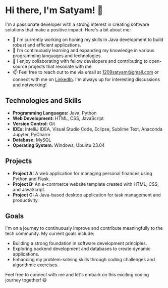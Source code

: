 # Hi there, I'm Satyam! 👋

I'm a passionate developer with a strong interest in creating software solutions that make a positive impact. Here's a bit about me:

- 🔭 I'm currently working on honing my skills in Java development to build robust and efficient applications.
- 🌱 I’m continuously learning and expanding my knowledge in various programming languages and technologies.
- 👯 I enjoy collaborating with fellow developers and contributing to open-source projects that resonate with me.
- 📫 Feel free to reach out to me via email at 1209satyam@gmail.com or connect with me on [LinkedIn](https://www.linkedin.com/in/satyam-b983311a7). I'm always up for interesting discussions and networking!

## Technologies and Skills

- **Programming Languages:** Java, Python
- **Web Development:** HTML, CSS, JavaScript
- **Version Control:** Git
- **IDEs:** IntelliJ IDEA, Visual Studio Code, Eclipse, Sublime Text, Anaconda Jupyter, PyCharm 
- **Database:** MySQL
- **Operating System:** Windows, Ubuntu 23.04

## Projects

- **Project A:** A web application for managing personal finances using Python and Flask.
- **Project B:** An e-commerce website template created with HTML, CSS, and JavaScript.
- **Project C:** A Java-based desktop application for task management and productivity.

## Goals

I'm on a journey to continuously improve and contribute meaningfully to the tech community. My current goals include:

- Building a strong foundation in software development principles.
- Exploring backend development and databases to create dynamic applications.
- Enhancing my problem-solving skills through coding challenges and algorithmic exercises.

Feel free to connect with me and let's embark on this exciting coding journey together! 😄
